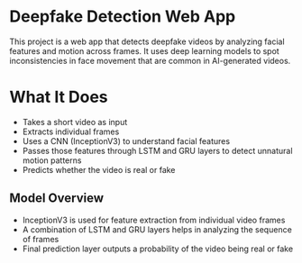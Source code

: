 # Deepfake Detection Web App

This project is a web app that detects deepfake videos by analyzing facial features and motion across frames. It uses deep learning models to spot inconsistencies in face movement that are common in AI-generated videos.

# What It Does

- Takes a short video as input
- Extracts individual frames
- Uses a CNN (InceptionV3) to understand facial features
- Passes those features through LSTM and GRU layers to detect unnatural motion patterns
- Predicts whether the video is real or fake

## Model Overview

- InceptionV3 is used for feature extraction from individual video frames
- A combination of LSTM and GRU layers helps in analyzing the sequence of frames
- Final prediction layer outputs a probability of the video being real or fake
